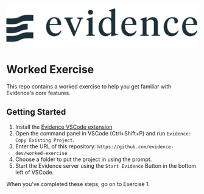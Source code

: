 <picture>
  <source media="(prefers-color-scheme: dark)" srcset="https://raw.githubusercontent.com/evidence-dev/media-kit/332f8e28d7f09927bec10c601b3d4a23efbc2657/svg/wordmark-white.svg">
  <img alt="Evidence Logo" src="https://raw.githubusercontent.com/evidence-dev/media-kit/332f8e28d7f09927bec10c601b3d4a23efbc2657/svg/wordmark-gray-800.svg">
</picture>

# Worked Exercise

This repo contains a worked exercise to help you get familiar with Evidence's core features.

## Getting Started

1. Install the [Evidence VSCode extension](https://marketplace.visualstudio.com/items?itemName=Evidence.evidence-vscode)
2. Open the command panel in VSCode (Ctrl+Shift+P) and run `Evidence: Copy Existing Project`.
3. Enter the URL of this repository: `https://github.com/evidence-dev/worked-exercise`
4. Choose a folder to put the project in using the prompt.
5. Start the Evidence server using the `Start Evidence` Button in the bottom left of VSCode.

When you've completed these steps, go on to Exercise 1.
